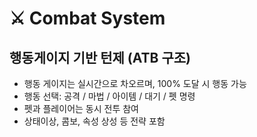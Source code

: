 # ⚔️ Combat System

## 행동게이지 기반 턴제 (ATB 구조)
- 행동 게이지는 실시간으로 차오르며, 100% 도달 시 행동 가능
- 행동 선택: 공격 / 마법 / 아이템 / 대기 / 펫 명령
- 펫과 플레이어는 동시 전투 참여
- 상태이상, 콤보, 속성 상성 등 전략 포함